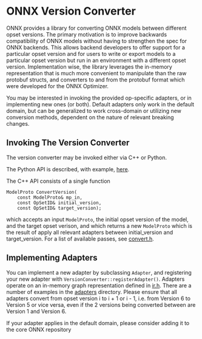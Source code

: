 <!--- SPDX-License-Identifier: Apache-2.0 -->

# ONNX Version Converter

ONNX provides a library for converting ONNX models between different
opset versions. The primary motivation is to improve backwards compatibility of ONNX
models without having to strengthen the spec for ONNX backends.  This
allows backend developers to offer support for a particular opset version
and for users to write or export models to a particular opset version but
run in an environment with a different opset version. Implementation wise, the library leverages the in-memory representation that is much more convenient to manipulate than the raw protobuf structs, and converters to and from the protobuf format which were developed for the ONNX Optimizer.

You may be interested in invoking the provided op-specific adapters, or in
implementing new ones (or both). Default adapters only work in the default
domain, but can be generalized to work cross-domain or utilizing new
conversion methods, dependent on the nature of relevant breaking changes.

## Invoking The Version Converter

The version converter may be invoked either via C++ or Python.

The Python API
is described, with example,
[here](PythonAPIOverview.md#converting-version-of-an-onnx-model-within-default-domain-aionnx).

The C++ API consists of a single function

```
ModelProto ConvertVersion(
    const ModelProto& mp_in,
    const OpSetID& initial_version,
    const OpSetID& target_version);
```

which accepts an input `ModelProto`, the initial opset version of the model,
and the target opset verison, and which returns a new `ModelProto` which
is the result of apply all relevant adapters between initial_version and
target_version. For a list of available passes, see
[convert.h](/onnx/version_converter/convert.h).

## Implementing Adapters

You can implement a new adapter by subclassing `Adapter`, and registering
your new adapter with `VersionConverter::registerAdapter()`. Adapters operate
on an in-memory graph representation defined in [ir.h](/onnx/common/ir.h).
There are a number of examples in the [adapters](/onnx/version_converter/adapters)
directory.  Please ensure that all adapters convert from opset version i to i + 1
or i - 1, i.e. from Version 6 to Version 5 or vice versa, even if the 2 versions
being converted between are Version 1 and Version 6.

If your adapter applies in the default domain, please consider adding it
to the core ONNX repository
